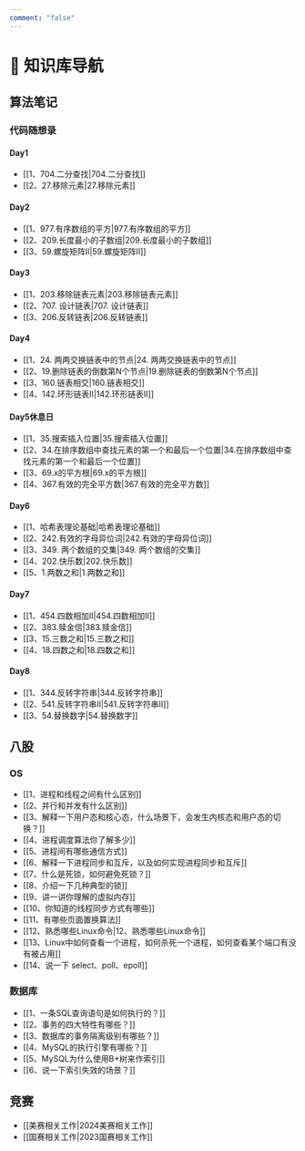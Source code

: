 ```yaml
---
comment: "false"
---
```

# 📒 知识库导航



## 算法笔记
### 代码随想录
#### Day1
- [[1、704.二分查找|704.二分查找]]
- [[2、27.移除元素|27.移除元素]]
#### Day2
- [[1、977.有序数组的平方|977.有序数组的平方]]
- [[2、209.长度最小的子数组|209.长度最小的子数组]]
- [[3、59.螺旋矩阵II|59.螺旋矩阵II]]
#### Day3
- [[1、203.移除链表元素|203.移除链表元素]]
- [[2、707. 设计链表|707. 设计链表]]
- [[3、206.反转链表|206.反转链表]]

#### Day4
- [[1、24. 两两交换链表中的节点|24. 两两交换链表中的节点]]
- [[2、19.删除链表的倒数第N个节点|19.删除链表的倒数第N个节点]]
- [[3、160.链表相交|160.链表相交]]
- [[4、142.环形链表II|142.环形链表II]]

#### Day5休息日
- [[1、35.搜索插入位置|35.搜索插入位置]]
- [[2、34.在排序数组中查找元素的第一个和最后一个位置|34.在排序数组中查找元素的第一个和最后一个位置]]
- [[3、69.x的平方根|69.x的平方根]]
- [[4、367.有效的完全平方数|367.有效的完全平方数]]

#### Day6
- [[1、哈希表理论基础|哈希表理论基础]]
- [[2、242.有效的字母异位词|242.有效的字母异位词]]
- [[3、349. 两个数组的交集|349. 两个数组的交集]]
- [[4、202.快乐数|202.快乐数]]
- [[5、1.两数之和|1.两数之和]]

#### Day7
- [[1、454.四数相加Ⅱ|454.四数相加Ⅱ]]
- [[2、383.赎金信|383.赎金信]]
- [[3、15.三数之和|15.三数之和]]
- [[4、18.四数之和|18.四数之和]]

#### Day8
- [[1、344.反转字符串|344.反转字符串]]
- [[2、541.反转字符串Ⅱ|541.反转字符串Ⅱ]]
- [[3、54.替换数字|54.替换数字]]

## 八股

### OS
- [[1、进程和线程之间有什么区别]]
- [[2、并行和并发有什么区别]]
- [[3、解释一下用户态和核心态，什么场景下，会发生内核态和用户态的切换？]]
- [[4、进程调度算法你了解多少]]
- [[5、进程间有哪些通信方式]]
- [[6、解释一下进程同步和互斥，以及如何实现进程同步和互斥]]
- [[7、什么是死锁，如何避免死锁？]]
- [[8、介绍一下几种典型的锁]]
- [[9、讲一讲你理解的虚拟内存]]
- [[10、你知道的线程同步方式有哪些]]
- [[11、有哪些页面置换算法]]
- [[12、熟悉哪些Linux命令|12、熟悉哪些Linux命令]]
- [[13、Linux中如何查看一个进程，如何杀死一个进程，如何查看某个端口有没有被占用]]
- [[14、说一下 select、poll、epoll]]

### 数据库
- [[1、一条SQL查询语句是如何执行的？]]
- [[2、事务的四大特性有哪些？]]
- [[3、数据库的事务隔离级别有哪些？]]
- [[4、MySQL的执行引擎有哪些？]]
- [[5、MySQL为什么使用B+树来作索引]]
- [[6、说一下索引失效的场景？]]
## 竞赛

- [[美赛相关工作|2024美赛相关工作]]
- [[国赛相关工作|2023国赛相关工作]]